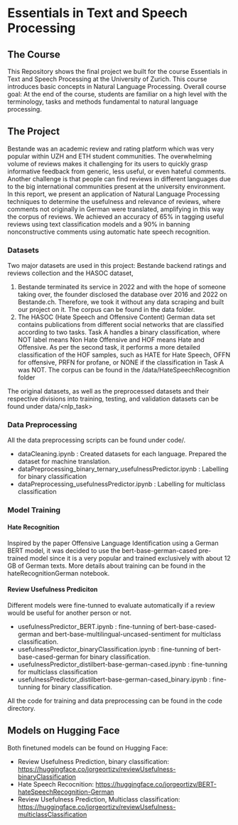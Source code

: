 # Essentials in Text and Speech Processing

## The Course
This Repository shows the final project we built for the course Essentials in Text and Speech Processing at the University of Zurich. This course introduces basic concepts in Natural Language Processing. Overall course goal: At the end of the course, students are familiar on a high level with the terminology, tasks and methods fundamental to natural language processing.

## The Project
Bestande was an academic review and rating platform which was very popular within UZH and ETH student communities. The overwhelming volume of reviews makes it challenging for its users to quickly grasp informative feedback from generic, less useful, or even hateful comments. Another challenge is that people can find reviews in different languages due to the big international communities present at the university environment. In this report, we present an application of Natural Language Processing techniques to determine the usefulness and relevance of reviews, where comments not originally in German were translated, amplifying in this way the corpus of reviews. We achieved an accuracy of 65% in tagging useful reviews using text classification models and a 90% in banning nonconstructive comments using automatic
hate speech recognition. 

### Datasets
Two major datasets are used in this project: Bestande backend ratings and reviews collection and the HASOC dataset,
1. Bestande terminated its service in 2022 and with the hope of someone taking over, the founder disclosed the database over 2016 and 2022 on Bestande.ch. Therefore, we took it without any data scraping and built our project on it. The corpus can be found in the data folder. 
2. The HASOC (Hate Speech and Offensive Content) German data set contains publications from different social networks that are classified according to two tasks. Task A handles a binary classification, where NOT label means Non Hate Offensive and HOF means Hate and Offensive. As per the second task, it performs a more detailed classification of the HOF samples, such as HATE for Hate Speech, OFFN for offensive, PRFN for profane, or NONE if the classification in Task A was NOT. The corpus can be found in the /data/HateSpeechRecognition folder

The original datasets, as well as the preprocessed datasets and their respective divisions into training, testing, and validation datasets can be found under data/<nlp_task>

### Data Preprocessing
All the data preprocessing scripts can be found under code/.
- dataCleaning.ipynb : Created datasets for each language. Prepared the dataset for machine translation.
- dataPreprocessing_binary_ternary_usefulnessPredictor.ipynb : Labelling for binary classification
- dataPreprocessing_usefulnessPredictor.ipynb : Labelling for multiclass classification
  
### Model Training
#### Hate Recognition
Inspired by the paper Offensive Language Identification using a German BERT model, it was decided to use the bert-base-german-cased pre-trained model since it is a very popular and trained exclusively with about 12 GB of German texts. More details about training can be found in the hateRecognitionGerman notebook. 
 
#### Review Usefulness Prediciton
Different models were fine-tunned to evaluate automatically if a review would be useful for another person or not.
- usefulnessPredictor_BERT.ipynb : fine-tunning of bert-base-cased-german and bert-base-multilingual-uncased-sentiment for multiclass classification.
- usefulnessPredictor_binaryClassification.ipynb : fine-tunning of bert-base-cased-german for binary classification.
- usefulnessPredictor_distilbert-base-german-cased.ipynb : fine-tunning for multiclass classification
- usefulnessPredictor_distilbert-base-german-cased_binary.ipynb : fine-tunning for binary classification.

All the code for training and data preprocessing can be found in the code directory. 

## Models on Hugging Face
Both finetuned models can be found on Hugging Face: 
- Review Usefulness Prediction, binary classification: https://huggingface.co/jorgeortizv/reviewUsefulness-binaryClassification
- Hate Speech Recocnition: https://huggingface.co/jorgeortizv/BERT-hateSpeechRecognition-German
- Review Usefulness Prediction, Multiclass classification: https://huggingface.co/jorgeortizv/reviewUsefulness-multiclassClassification
